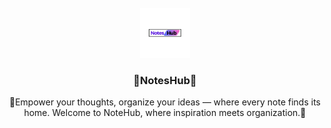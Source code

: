 <!-- PROJECT LOGO -->
<br />
<div align="center">
  <a href="https://github.com/17prince/noteshub">
    <img src="frontend/images/trans_logo.png" alt="Logo" width="80" height="80">
  </a>

  <h3 align="center">📝NotesHub📝</h3>

  <p align="center">
    🚀Empower your thoughts, organize your ideas — where every note finds its home. Welcome to NoteHub, where inspiration meets organization.🚀
  </p>
</div>
